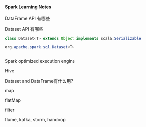 #### Spark Learning Notes
DataFrame API 有哪些


Dataset API 有哪些
~~~java
class Dataset<T> extends Object implements scala.Serializable

org.apache.spark.sql.Dataset<T>

~~~

~~~java

~~~

Spark optimized execution engine

Hive

Dataset and DataFrame有什么用?

map

flatMap

filter

flume, kafka, storm, handoop
